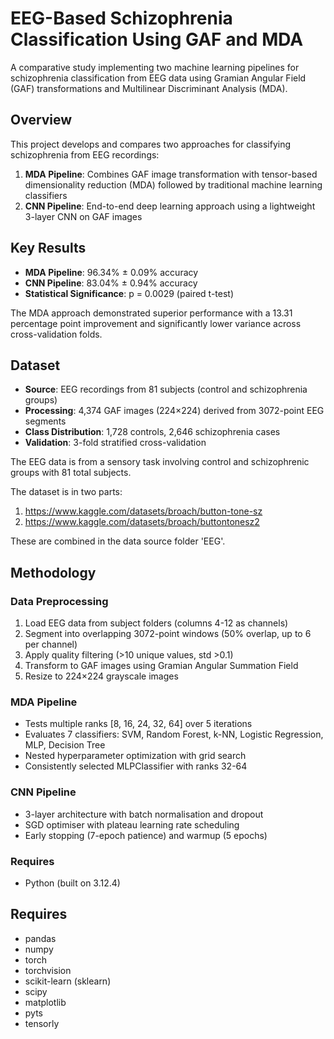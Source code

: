 # EEG-Based Schizophrenia Classification Using GAF and MDA

A comparative study implementing two machine learning pipelines for schizophrenia classification from EEG data using Gramian Angular Field (GAF) transformations and Multilinear Discriminant Analysis (MDA).

## Overview

This project develops and compares two approaches for classifying schizophrenia from EEG recordings:

1. **MDA Pipeline**: Combines GAF image transformation with tensor-based dimensionality reduction (MDA) followed by traditional machine learning classifiers
2. **CNN Pipeline**: End-to-end deep learning approach using a lightweight 3-layer CNN on GAF images

## Key Results

- **MDA Pipeline**: 96.34% ± 0.09% accuracy
- **CNN Pipeline**: 83.04% ± 0.94% accuracy
- **Statistical Significance**: p = 0.0029 (paired t-test)

The MDA approach demonstrated superior performance with a 13.31 percentage point improvement and significantly lower variance across cross-validation folds.

## Dataset

- **Source**: EEG recordings from 81 subjects (control and schizophrenia groups)
- **Processing**: 4,374 GAF images (224×224) derived from 3072-point EEG segments
- **Class Distribution**: 1,728 controls, 2,646 schizophrenia cases
- **Validation**: 3-fold stratified cross-validation

The EEG data is from a sensory task involving control and schizophrenic groups with 81 total subjects.

The dataset is in two parts:
1. https://www.kaggle.com/datasets/broach/button-tone-sz
2. https://www.kaggle.com/datasets/broach/buttontonesz2

These are combined in the data source folder 'EEG'.
## Methodology

### Data Preprocessing
1. Load EEG data from subject folders (columns 4-12 as channels)
2. Segment into overlapping 3072-point windows (50% overlap, up to 6 per channel)
3. Apply quality filtering (>10 unique values, std >0.1)
4. Transform to GAF images using Gramian Angular Summation Field
5. Resize to 224×224 grayscale images

### MDA Pipeline
- Tests multiple ranks [8, 16, 24, 32, 64] over 5 iterations
- Evaluates 7 classifiers: SVM, Random Forest, k-NN, Logistic Regression, MLP, Decision Tree
- Nested hyperparameter optimization with grid search
- Consistently selected MLPClassifier with ranks 32-64

### CNN Pipeline
- 3-layer architecture with batch normalisation and dropout
- SGD optimiser with plateau learning rate scheduling
- Early stopping (7-epoch patience) and warmup (5 epochs)

### Requires
- Python (built on 3.12.4)
### 

## Requires
- pandas
- numpy
- torch
- torchvision
- scikit-learn (sklearn)
- scipy
- matplotlib
- pyts
- tensorly
